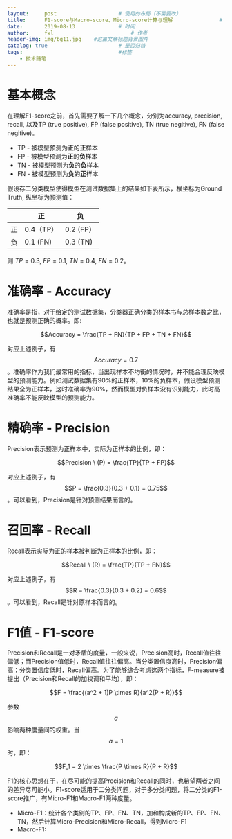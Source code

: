 ```yaml
---
layout:     post   				    # 使用的布局（不需要改）
title:      F1-score与Macro-score、Micro-score计算与理解 				# 标题
date:       2019-08-13 				# 时间
author:     fxl 						# 作者
header-img: img/bg11.jpg 	#这篇文章标题背景图片
catalog: true 						# 是否归档
tags:								#标签
    - 技术随笔
---
```


<script type="text/javascript" src="http://cdn.mathjax.org/mathjax/latest/MathJax.js?config=default"></script>
# 基本概念
在理解F1-score之前，首先需要了解一下几个概念，分别为accuracy, precision, recall, 以及TP (true positive), FP (false positive), TN (true negitive), FN (false negitive)。

* TP - 被模型预测为**正**的**正**样本
* FP - 被模型预测为**正**的**负**样本
* TN - 被模型预测为**负**的**负**样本
* FN - 被模型预测为**负**的**正**样本

假设存二分类模型使得模型在测试数据集上的结果如下表所示，横坐标为Ground Truth, 纵坐标为预测值：

|   | 正 | 负 |
|  ----  | ----  | ----  |
| 正 | 0.4（TP） | 0.2 (FP） | 
| 负 | 0.1 (FN) | 0.3 (TN) |

则 $TP = 0.3$, $FP = 0.1$, $TN = 0.4$, $FN = 0.2$。 

# 准确率 - Accuracy
准确率是指，对于给定的测试数据集，分类器正确分类的样本书与总样本数之比，也就是预测正确的概率。即:

$$Accuracy = \frac{TP + FN}{TP + FP + TN + FN}$$

对应上述例子，有$$Accuracy = 0.7$$。准确率作为我们最常用的指标，当出现样本不均衡的情况时，并不能合理反映模型的预测能力。例如测试数据集有90%的正样本，10%的负样本，假设模型预测结果全为正样本，这时准确率为90%，然而模型对负样本没有识别能力，此时高准确率不能反映模型的预测能力。

# 精确率 - Precision
Precision表示预测为正样本中，实际为正样本的比例，即：

$$Precision \ (P) = \frac{TP}{TP + FP}$$

对应上述例子，有$$P = \frac{0.3}{0.3 + 0.1} = 0.75$$。可以看到，Precision是针对预测结果而言的。

# 召回率 - Recall
Recall表示实际为正的样本被判断为正样本的比例，即：

$$Recall \ (R) = \frac{TP}{TP + FN}$$

对应上述例子，有$$R = \frac{0.3}{0.3 + 0.2} = 0.6$$。可以看到，Recall是针对原样本而言的。

# F1值 - F1-score
Precision和Recall是一对矛盾的度量，一般来说，Precision高时，Recall值往往偏低；而Precision值低时，Recall值往往偏高。当分类置信度高时，Precision偏高；分类置信度低时，Recall偏高。为了能够综合考虑这两个指标，F-measure被提出（Precision和Recall的加权调和平均），即：

$$F = \frac{(a^2 + 1)P \times R}{a^2(P + R)}$$

参数$$a$$影响两种度量间的权重。当$$a = 1$$时，即：

$$F_1 = 2 \times \frac{P \times R}{P + R}$$

F1的核心思想在于，在尽可能的提高Precision和Recall的同时，也希望两者之间的差异尽可能小。F1-score适用于二分类问题，对于多分类问题，将二分类的F1-score推广，有Micro-F1和Macro-F1两种度量。

* Micro-F1：统计各个类别的TP、FP、FN、TN，加和构成新的TP、FP、FN、TN，然后计算Micro-Precision和Micro-Recall，得到Micro-F1
* Macro-F1:


